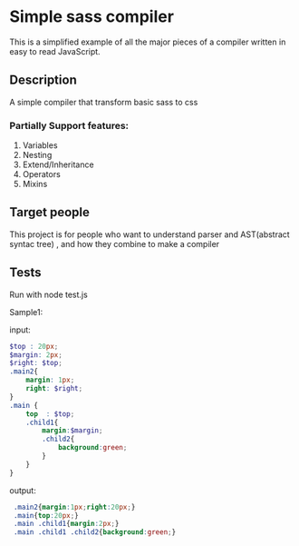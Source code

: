 # Simple sass compiler

This is a simplified example of all the major pieces of a compiler written in easy to read JavaScript.

## Description 
A simple compiler that transform basic sass to css

### Partially Support features:

1. Variables
2. Nesting
3. Extend/Inheritance
4. Operators
5. Mixins

## Target people

This project is for people who want to understand parser and AST(abstract syntac tree) , and how they combine to make a compiler

## Tests

Run with node test.js

Sample1:

input:

```scss
$top : 20px;
$margin: 2px;
$right: $top;
.main2{
    margin: 1px;
    right: $right;
}
.main {
    top  : $top;   
    .child1{
        margin:$margin;
        .child2{
            background:green;
        }
    }
}
```
output:

```css
 .main2{margin:1px;right:20px;} 
 .main{top:20px;} 
 .main .child1{margin:2px;} 
 .main .child1 .child2{background:green;}
```

